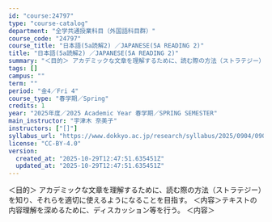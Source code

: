 ```yaml
---
id: "course:24797"
type: "course-catalog"
department: "全学共通授業科目（外国語科目群）"
course_code: "24797"
course_title: "日本語(5a読解2) ／JAPANESE(5A READING 2)"
title: "日本語(5a読解2) ／JAPANESE(5A READING 2)"
summary: "＜目的＞ アカデミックな文章を理解するために、読む際の方法（ストラテジー）を知り、それらを適切に使えるようになることを目指す。 ＜内容＞テキストの内容理解を深めるために、ディスカッション等を行う。 ＜内容＞"
tags: []
campus: ""
term: ""
period: "金4／Fri 4"
course_type: "春学期／Spring"
credits: 1
year: "2025年度／2025 Academic Year 春学期／SPRING SEMESTER"
main_instructor: "宇津木 奈美子"
instructors: ["[]"]
syllabus_url: "https://www.dokkyo.ac.jp/research/syllabus/2025/0904/0904_24797_ja_JP.html"
license: "CC-BY-4.0"
version:
  created_at: "2025-10-29T12:47:51.635451Z"
  updated_at: "2025-10-29T12:47:51.635451Z"
---
```

＜目的＞ アカデミックな文章を理解するために、読む際の方法（ストラテジー）を知り、それらを適切に使えるようになることを目指す。 ＜内容＞テキストの内容理解を深めるために、ディスカッション等を行う。 ＜内容＞
